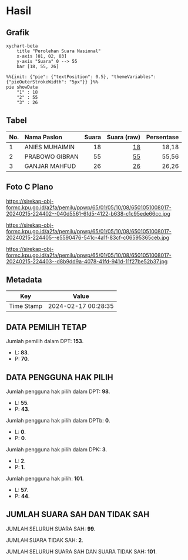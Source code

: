# Hasil

## Grafik

```mermaid
xychart-beta
    title "Perolehan Suara Nasional"
    x-axis [01, 02, 03]
    y-axis "Suara" 0 --> 55
    bar [18, 55, 26]
```

```mermaid
%%{init: {"pie": {"textPosition": 0.5}, "themeVariables": {"pieOuterStrokeWidth": "5px"}} }%%
pie showData
    "1" : 18
    "2" : 55
    "3" : 26
```

## Tabel

| No. | Nama Paslon    | Suara | Suara (raw) | Persentase |
|:--- |:-------------- | -----:| -----------:| ----------:|
| 1   | ANIES MUHAIMIN | 18    | [18][p-1]   | 18,18      |
| 2   | PRABOWO GIBRAN | 55    | [55][p-2]   | 55,56      |
| 3   | GANJAR MAHFUD  | 26    | [26][p-3]   | 26,26      |


[p-1]: https://github.com/gigit-pemilu/pemilu-2024/blob/main/pilpres/hitung-suara/sub/65-kalimantan-utara/sub/01-bulungan/sub/05-tanjung-selor/sub/1008-tanjung-selor-timur/sub/017-tps/sub/paslon-1.txt
[p-2]: https://github.com/gigit-pemilu/pemilu-2024/blob/main/pilpres/hitung-suara/sub/65-kalimantan-utara/sub/01-bulungan/sub/05-tanjung-selor/sub/1008-tanjung-selor-timur/sub/017-tps/sub/paslon-2.txt
[p-3]: https://github.com/gigit-pemilu/pemilu-2024/blob/main/pilpres/hitung-suara/sub/65-kalimantan-utara/sub/01-bulungan/sub/05-tanjung-selor/sub/1008-tanjung-selor-timur/sub/017-tps/sub/paslon-3.txt

## Foto C Plano

https://sirekap-obj-formc.kpu.go.id/a2fa/pemilu/ppwp/65/01/05/10/08/6501051008017-20240215-224402--040d5561-6fd5-4122-b638-c1c95ede66cc.jpg

https://sirekap-obj-formc.kpu.go.id/a2fa/pemilu/ppwp/65/01/05/10/08/6501051008017-20240215-224405--e5590476-541c-4a1f-83cf-c06595365ceb.jpg

https://sirekap-obj-formc.kpu.go.id/a2fa/pemilu/ppwp/65/01/05/10/08/6501051008017-20240215-224403--d8b9dd9a-4078-41fd-941d-11f27be52b37.jpg


## Metadata

| Key        | Value               |
| ---------- | ------------------- |
| Time Stamp | 2024-02-17 00:28:35 |


## DATA PEMILIH TETAP

Jumlah pemilih dalam DPT: **153**.
 * L: **83**.
 * P: **70**.

## DATA PENGGUNA HAK PILIH

Jumlah pengguna hak pilih dalam DPT: **98**.
 * L: **55**.
 * P: **43**.

Jumlah pengguna hak pilih dalam DPTb: **0**.
 * L: **0**.
 * P: **0**.

Jumlah pengguna hak pilih dalam DPK: **3**.
 * L: **2**.
 * P: **1**.

Jumlah pengguna hak pilih: **101**.
 * L: **57**.
 * P: **44**.

## JUMLAH SUARA SAH DAN TIDAK SAH

JUMLAH SELURUH SUARA SAH: **99**.

JUMLAH SUARA TIDAK SAH: **2**.

JUMLAH SELURUH SUARA SAH DAN SUARA TIDAK SAH: **101**.


